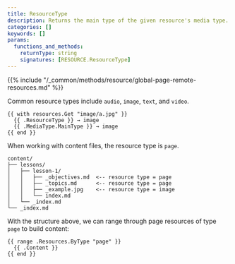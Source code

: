 ```yaml
---
title: ResourceType
description: Returns the main type of the given resource's media type.
categories: []
keywords: []
params:
  functions_and_methods:
    returnType: string
    signatures: [RESOURCE.ResourceType]
---
```


{{% include "/_common/methods/resource/global-page-remote-resources.md" %}}

Common resource types include `audio`, `image`, `text`, and `video`.

```go-html-template
{{ with resources.Get "image/a.jpg" }}
  {{ .ResourceType }} → image
  {{ .MediaType.MainType }} → image
{{ end }}
```

When working with content files, the resource type is `page`.

```text
content/
├── lessons/
│   ├── lesson-1/
│   │   ├── _objectives.md  <-- resource type = page
│   │   ├── _topics.md      <-- resource type = page
│   │   ├── _example.jpg    <-- resource type = image
│   │   └── index.md
│   └── _index.md
└── _index.md
```

With the structure above, we can range through page resources of type `page` to build content:

```go-html-template {file="layouts/lessons/page.html"}
{{ range .Resources.ByType "page" }}
  {{ .Content }}
{{ end }}
```
